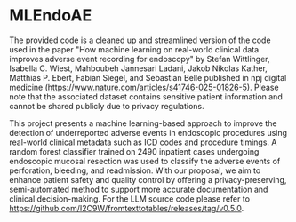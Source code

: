 # MLEndoAE
The provided code is a cleaned up and streamlined version of the code used in the paper "How machine learning on real-world clinical data improves adverse event recording for endoscopy" by Stefan Wittlinger, Isabella C. Wiest, Mahboubeh Jannesari Ladani, Jakob Nikolas Kather, Matthias P. Ebert, Fabian Siegel, and Sebastian Belle published in npj digital medicine (https://www.nature.com/articles/s41746-025-01826-5). Please note that the associated dataset contains sensitive patient information and cannot be shared publicly due to privacy regulations.

This project presents a machine learning-based approach to improve the detection of underreported adverse events in endoscopic procedures using real-world clinical metadata such as ICD codes and procedure timings. A random forest classifier trained on 2490 inpatient cases undergoing endoscopic mucosal resection was used to classify the adverse events of perforation, bleeding, and readmission. With our proposal, we aim to enhance patient safety and quality control by offering a privacy-preserving, semi-automated method to support more accurate documentation and clinical decision-making. For the LLM source code please refer to https://github.com/I2C9W/fromtexttotables/releases/tag/v0.5.0.


